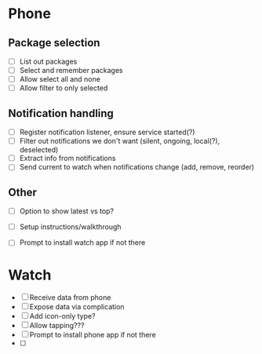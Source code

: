 # Phone

## Package selection
- [ ] List out packages
- [ ] Select and remember packages
- [ ] Allow select all and none
- [ ] Allow filter to only selected

## Notification handling
- [ ] Register notification listener, ensure service started(?)
- [ ] Filter out notifications we don't want (silent, ongoing, local(?), deselected)
- [ ] Extract info from notifications
- [ ] Send current to watch when notifications change (add, remove, reorder)

## Other
- [ ] Option to show latest vs top?
- [ ] Setup instructions/walkthrough
- [ ] Prompt to install watch app if not there


# Watch

- [ ] Receive data from phone
- [ ] Expose data via complication
- [ ] Add icon-only type?
- [ ] Allow tapping???
- [ ] Prompt to install phone app if not there
- [ ] 
